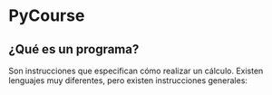 # PyCourse

## ¿Qué es un programa?

Son instrucciones que especifican cómo realizar un cálculo. Existen lenguajes muy diferentes, pero existen instrucciones generales:

